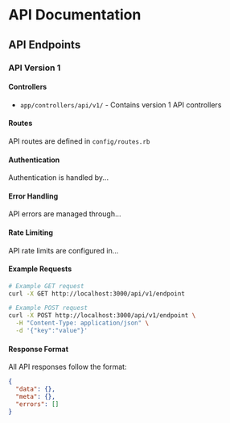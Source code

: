 # API Documentation

## API Endpoints

### API Version 1

#### Controllers
- `app/controllers/api/v1/` - Contains version 1 API controllers

#### Routes
API routes are defined in `config/routes.rb`

#### Authentication
Authentication is handled by...

#### Error Handling
API errors are managed through...

#### Rate Limiting
API rate limits are configured in...

#### Example Requests
```bash
# Example GET request
curl -X GET http://localhost:3000/api/v1/endpoint

# Example POST request
curl -X POST http://localhost:3000/api/v1/endpoint \
  -H "Content-Type: application/json" \
  -d '{"key":"value"}'
```

#### Response Format
All API responses follow the format:
```json
{
  "data": {},
  "meta": {},
  "errors": []
}